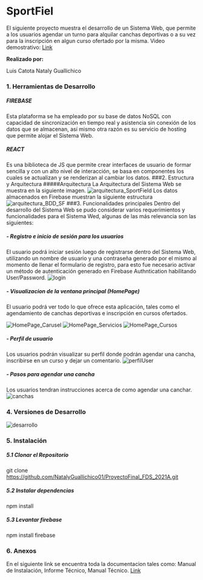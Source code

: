 # SportFiel
El siguiente proyecto muestra el desarrollo de un Sistema Web, que permite a los usuarios agendar un turno para alquilar canchas deportivas o a su vez para la inscripción en algun curso ofertado por la misma.
Video demostrativo: [Link](https://youtu.be/XHwnhfMY__c "Link")

**Realizado por:**

Luis Catota
Nataly Guallichico


###  1. Herramientas de Desarrollo
##### FIREBASE
Esta plataforma se ha empleado por su base de datos NoSQL con capacidad de sincronización en tiempo real y asistencia sin conexión de los datos que se almacenan, así mismo otra razón es su servicio de hosting que permite alojar el Sistema Web.
##### REACT
Es una biblioteca de JS que permite crear interfaces de usuario de formar sencilla y con un alto nivel de interacción, se basa en componentes   los cuales se actualizan y se renderizan al cambiar los datos. 
###2. Estructura y Arquitectura
#####Arquitectura
La Arquitectura del Sistema Web se muestra en la siguiente imagen. 
![arquitectura_SportField](https://user-images.githubusercontent.com/74806895/133349146-c6564944-6e57-4fcd-acdd-a5ffd01010cb.png)
Los datos almacenados en Firebase muestran la siguiente estructura
![arquitectura_BDD_SF](https://user-images.githubusercontent.com/74806895/133349551-6db37212-594d-4c4e-ac37-d7594c0380a2.png)
###3. Funcionalidades principales
Dentro del desarrollo del Sistema Web se pudo considerar varios requerimientos y funcionalidades para el Sistema Wed, algunas de las más relevancia son las siguientes:
##### - Registro e inicio de sesión para los usuarios
El usuario podrá iniciar sesión luego de registrarse dentro del Sistema Web, utilizando un nombre de usuario y una contraseña generado por el mismo al momento de llenar el formulario de registro, para esto fue necesario activar un método de autenticación generado en Firebase Authntication habilitando User/Password.
![login](https://user-images.githubusercontent.com/74806895/133351378-196b68d9-7c2b-4612-92bb-38824f9893ba.PNG)
##### - Visualizacion de la ventana principal (HomePage)
El usuario podrá ver todo lo que ofrece esta aplicación, tales como el agendamiento de canchas deportivas e inscripción en cursos ofertados.

![HomePage_Carusel](https://user-images.githubusercontent.com/74806895/133351812-77083a90-9e6f-4fbf-b800-8010b3d500a6.PNG)
![HomePage_Servicios](https://user-images.githubusercontent.com/74806895/133351910-734d4409-0fa5-4d22-8053-a335f4a7dc86.PNG)
![HomePage_Cursos](https://user-images.githubusercontent.com/74806895/133352026-5839b75e-a237-449c-8ec7-0a692ccf2240.PNG)
##### - Perfil de usuario
Los usuarios podrán visualizar su perfil donde podrán agendar una cancha, inscribirse en un curso y dejar un comentario.
![perfilUser](https://user-images.githubusercontent.com/74806895/133360787-18bdec87-479c-4b88-a9eb-2da23ca45e88.PNG)
##### - Pasos para agendar una cancha
Los usuarios tendran instrucciones acerca de como agendar una canchar.
![canchas](https://user-images.githubusercontent.com/74806895/133361245-f6c4b62c-ce00-4938-8dc6-37a373739392.PNG)
### 4. Versiones de Desarrollo
![desarrollo](https://user-images.githubusercontent.com/74806895/133362824-ef66836a-4324-4dbe-8cba-1be88c8cc904.PNG)
### 5. Instalación 
##### 5.1 Clonar el Repositorio
git clone https://github.com/NatalyGuallichico01/ProyectoFinal_FDS_2021A.git
##### 5.2 Instalar dependencias
npm install
##### 5.3 Levantar firebase
npm install firebase
###  6. Anexos
En el siguiente link se encuentra toda la documentacion tales como: Manual de Instalación, Informe Técnico, Manual Técnico. [Link](https://drive.google.com/drive/folders/1CGxTz6rc2mdMSiOXoc4HLf1br5GDFLEP?usp=sharing "Link")
